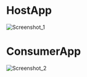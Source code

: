 # HostApp
![Screenshot_1](https://github.com/user-attachments/assets/d2544055-21f3-4fc8-ac5a-b0fdfd7d0496)

# ConsumerApp
![Screenshot_2](https://github.com/user-attachments/assets/22e8961e-9aff-4fee-b018-41f380ac6d36)
